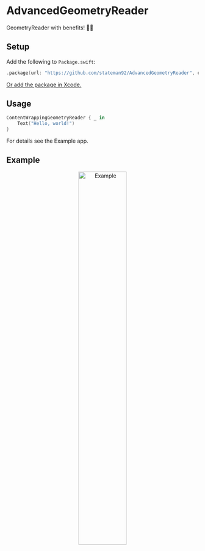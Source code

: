 # AdvancedGeometryReader
GeometryReader with benefits! 👨‍🏫

## Setup

Add the following to `Package.swift`:

```swift
.package(url: "https://github.com/stateman92/AdvancedGeometryReader", exact: .init(0, 0, 1))
```

[Or add the package in Xcode.](https://developer.apple.com/documentation/xcode/adding-package-dependencies-to-your-app)

## Usage

```swift
ContentWrappingGeometryReader { _ in
    Text("Hello, world!")
}
```

For details see the Example app.

## Example

<p style="text-align:center;"><img src="https://github.com/stateman92/AdvancedGeometryReader/blob/main/Resources/screenshot.png?raw=true" width="50%" alt="Example"></p>
